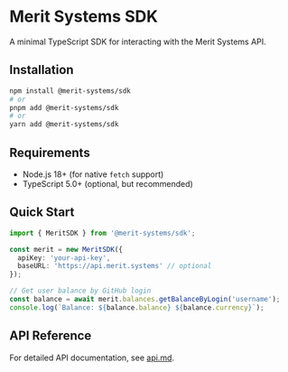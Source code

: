 # Merit Systems SDK

A minimal TypeScript SDK for interacting with the Merit Systems API.

## Installation

```bash
npm install @merit-systems/sdk
# or
pnpm add @merit-systems/sdk
# or
yarn add @merit-systems/sdk
```

## Requirements

- Node.js 18+ (for native `fetch` support)
- TypeScript 5.0+ (optional, but recommended)

## Quick Start

```typescript
import { MeritSDK } from '@merit-systems/sdk';

const merit = new MeritSDK({
  apiKey: 'your-api-key',
  baseURL: 'https://api.merit.systems' // optional
});

// Get user balance by GitHub login
const balance = await merit.balances.getBalanceByLogin('username');
console.log(`Balance: ${balance.balance} ${balance.currency}`);
```

## API Reference

For detailed API documentation, see [api.md](api.md).
